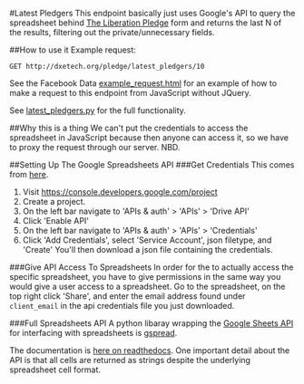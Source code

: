 #Latest Pledgers
This endpoint basically just uses Google's API to query the spreadsheet
behind [The Liberation Pledge](http://liberationpledge.com/) form and
returns the last N of the results, filtering out the private/unnecessary fields.

##How to use it
Example request:

```
GET http://dxetech.org/pledge/latest_pledgers/10
```

See the Facebook Data [example_request.html](example_request.html) for an
example of how to make a request to this endpoint from JavaScript without
JQuery.

See [latest_pledgers.py](latest_pledgers.py) for the full functionality.

##Why this is a thing
We can't put the credentials to access the spreadsheet in JavaScript because
then anyone can access it, so we have to proxy the request through our server.
NBD.


##Setting Up The Google Spreadsheets API
###Get Credentials
This comes from [here](https://pip.pypa.io/en/latest/installing.html).

1. Visit https://console.developers.google.com/project
1. Create a project.
1. On the left bar navigate to 'APIs & auth' > 'APIs' > 'Drive API'
1. Click 'Enable API'
1. On the left bar navigate to 'APIs & auth' > 'APIs' > 'Credentials'
1. Click 'Add Credentials', select 'Service Account', json filetype, and 'Create'
   You'll then download a json file containing the credentials.

###Give API Access To Spreadsheets
In order for the to actually access the specific spreadsheet, you have to give
permissions in the same way you would give a user access to a spreadsheet.
Go to the spreadsheet, on the top right click 'Share', and enter
the email address found under `client_email` in the api credentials
file you just downloaded.

###Full Spreadsheets API
A python libaray wrapping the [Google Sheets
API](https://developers.google.com/google-apps/spreadsheets/?hl=en) for
interfacing with spreadsheets is [gspread](https://github.com/burnash/gspread).

The documentation is [here on readthedocs](http://gspread.readthedocs.org/en/latest/index.html).
One important detail about the API is that all cells are returned as strings
despite the underlying spreadsheet cell format.
